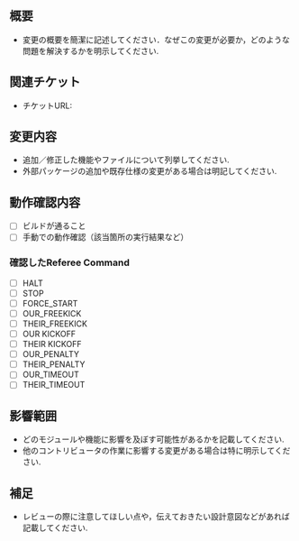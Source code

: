 ## 概要

- 変更の概要を簡潔に記述してください．なぜこの変更が必要か，どのような問題を解決するかを明示してください.


## 関連チケット

- チケットURL: 


## 変更内容

- 追加／修正した機能やファイルについて列挙してください.
- 外部パッケージの追加や既存仕様の変更がある場合は明記してください.


## 動作確認内容

- [ ] ビルドが通ること
- [ ] 手動での動作確認（該当箇所の実行結果など）

### 確認したReferee Command

- [ ] HALT
- [ ] STOP
- [ ] FORCE_START
- [ ] OUR_FREEKICK
- [ ] THEIR_FREEKICK
- [ ] OUR KICKOFF
- [ ] THEIR KICKOFF
- [ ] OUR_PENALTY
- [ ] THEIR_PENALTY
- [ ] OUR_TIMEOUT
- [ ] THEIR_TIMEOUT

## 影響範囲

- どのモジュールや機能に影響を及ぼす可能性があるかを記載してください.
- 他のコントリビュータの作業に影響する変更がある場合は特に明示してください.


## 補足

- レビューの際に注意してほしい点や，伝えておきたい設計意図などがあれば記載してください.
